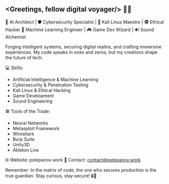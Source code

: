 ## <Greetings, fellow digital voyager/> 👾🔐

🧠 AI Architect | 🛡️ Cybersecurity Specialist | 🐉 Kali Linux Maestro | 🕵️ Ethical Hacker
🤖 Machine Learning Engineer | 🎮 Game Dev Wizard | 🔊 Sound Alchemist

Forging intelligent systems, securing digital realms, and crafting immersive experiences.
My code speaks in ones and zeros, but my creations shape the future of tech.

💻 Skills:
  - Artificial Intelligence & Machine Learning
  - Cybersecurity & Penetration Testing
  - Kali Linux & Ethical Hacking
  - Game Development
  - Sound Engineering

🛠️ Tools of the Trade:
  - Neural Networks
  - Metasploit Framework
  - Wireshark
  - Burp Suite
  - Unity3D
  - Ableton Live

🌐 Website: pstepanov.work
📧 Contact: contact@pstepanov.work

Remember: In the matrix of code, the one who secures production is the true guardian.
Stay curious, stay secure! 🔒🚀
